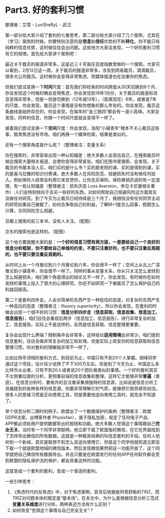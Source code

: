 # Part3. 好的套利习惯

整理者：艾雪 - LuvSheRyL - 武汉

第一部分给大家介绍了套利的七重思考，第二部分给大家介绍了几个案例，尤其在（学习）案例的时候，你要特别注意的是**信息**和**信任**优势的不断**转化**。你不能只有纯粹的信息优势，这时候往往会出问题。这些地方大家会发现，一个好的套利习惯有它的规律。首先给大家讲个案例吧：

最近关于裁员的报道非常多。这是近三十天我在百度指数里做的一个搜索。大家可以看到，2月12日这一周，关于裁员的报道非常多，涉及到网易裁员，滴滴裁员，很多大公司裁员。这时候你会变得非常焦虑。而媒体报道也在加重你的焦虑。

但我们尝试变换一下**时间**尺度：首先我们将检索的时间跨度从30天切换到6个月，你会发现这个时候的确会变得焦虑，你会发现到19年1月份，关于裁员的报道和消息变得非常多，但是一但是切换到（12年或13年），（距离现在）6年，或者是7年的尺度，你会发现，裁员这个事情是没有你想象的那么夸张的。你会发现，裁员这条曲线是始终存在的，你会发现，在每年的“金三银四”都会有一波小高峰。大家会发现，同样的信息，你换一个时间尺度就会变得不一样了。

接着我们尝试变换一下**空间**尺度：你会发现，洛阳“小镇青年”根本不关心裁员这些事，贩卖焦虑没有市场。咱们再换一个媒体检索，结果是类似的。

还有一个搜索角度是什么呢？（整理者注：变量关系）

你在搜索时，非常容易出现一种认知偏差：绝大多数人会高估自己，在搜索裁员时候会搜索大量相关报道，会使你变得非常紧张。咱们在图书里搜索，会发现，关于裁员的书基本没人买，咱们买的是什么书？买的是老阳的课，买的是得到的课，买的是喜马拉雅的知识付费课。绝大多数人在风险防范、规避损失时没有做任何投入。例如保险人经常会利用它来忽悠你，让你去买保险。保险推销员说的有一定道理，有一些认知偏差（整理者注：损失厌恶 Loss Aversion，参见卡尼曼相关著作）:人们会特别倾向于去买一些好的东西。对如何帮助自己规避风险这方面其实没做任何研究。到了今天为止裁员已经持续是三个月了，我相信没有任何同学主动的研究如果自己被裁了，如何去争取自己的利益，了解M+1是怎么回事，假期怎么计算，合同风险怎么规避。

豆瓣上搜索的前三本书，没有人关注。（配图）

京东的搜索也是这样的。（配图）

这个地方要提醒大家的是：**一个好的信息习惯有两方面，一是要给自己一个良好的信息分析框架，你不要给自己单维的约束，不要只注重好的，也不要只注重反周期的，也不要只要注重反周期的。**

从时间上从一个月推论到六个月推论到六年，你会很不一样了；空间上从北上广深推论到小镇青年，你会很不一样了。同样的事从变量关系，你从只关注怎么发财到怎么规避损失，咱们换个角度得出的结论又不一样了。你会发现，有时候你在如何发财的事情上投入了很大的心理研究，你还不如研究一下被裁员了怎么保护自己的利益回报高。

第二个是套利四步走。人会对简单的东西产生一种低估的态度，对复杂的东西产生一种高估的态度（整理者注：Illusory superiority），所以你会发现，在套利的时候会出现一个很不好的习惯：**信息分析四步走（信息获取、信息收集、信息加工、信息报告）**，咱们往往会重视后两步（信息加工、信息报告），进行非常复杂的加工、信息报告。实际上不是这样的，反而是信息获取、信息整理更重要。

复杂会出现什么弊端？限制条件会非常多，这样结论**适用情境**会非常少。咱们提到信息套利，往往会做非常复杂的加工和处理，但是实际上改变你的信息获取和信息整理习惯，你对套利的理解就非常不一样了。

比如比特币领域的套利方式，到目前为止，中国只有不到20个人掌握。胡峰同学通过这个项目，估计往少说挣了不下300万左右。但是到了今天为止，中国这么多比特币从业者，只有不到20人或者说20个团队做类似的事情。一个好的套利其实不太侧重后面的分析，更侧重前端的信息收集和整理，这样它才能够非常**普遍**（普适）。在信息分析时，要格外的去注重采集很独特的信息源，比如说是信息分析工具箱提到的各种各样的信息源。你要非常理解它的气质，能够把它倒背顺背如流。很多人的思维习惯是正向使用工具，但是需要他逆向使用工具时，就完全不知道了。

举个信息分析二期时的例子。欧盟出了一个数据保护的条例（整理者注：欧盟GDPR法案，@博客作者 Physixfan），属于隐私加密，规定了任何电子产品、APP都必须给用户提供数据导出的按钮和功能。绝大多数人觉得这个事情跟自己**完全无关**。当时有一个同学非常聪明，他立即下载了欧盟版的微信，在它在界面找到了怎样导出微信的所有数据。这就是一种极其经典的叫信息套利的手段。任何人他听到一个新闻，其实是联想不到怎么去逆向使用它，但是这个同学他就知道立即去下载一个就是欧盟地域的微信版本，然后发现微信果然把这一功能开放了，这个同学就把自己微信所有数据导出。并且只要是在欧盟发行的任何APP任何软件都会受到欧盟的隐私保护法的保护，都会具备这样的功能。

这就变成一个套利的套利，变成一个普适的套利。



一些引申思考：

1. 《焦虑时代的反焦虑》中，对于焦虑案例，其背后依据是阿奇舒勒的TRIZ，而TRIZ对问题本体的框定是“基本场”。在本文中，为什么是根据信息分析三范式**变量关系维度**进行分析。两种表述方法有什么区别？
2. 如何改变“觉得这个事情与自己完全无关”？